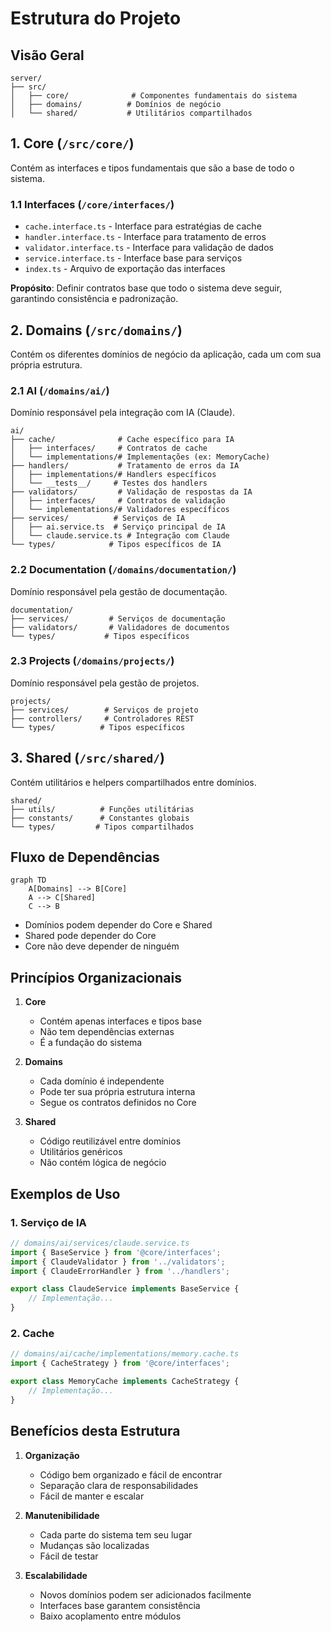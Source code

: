 # Estrutura do Projeto

## Visão Geral

```
server/
├── src/
│   ├── core/              # Componentes fundamentais do sistema
│   ├── domains/          # Domínios de negócio
│   └── shared/           # Utilitários compartilhados
```

## 1. Core (`/src/core/`)

Contém as interfaces e tipos fundamentais que são a base de todo o sistema.

### 1.1 Interfaces (`/core/interfaces/`)
- `cache.interface.ts` - Interface para estratégias de cache
- `handler.interface.ts` - Interface para tratamento de erros
- `validator.interface.ts` - Interface para validação de dados
- `service.interface.ts` - Interface base para serviços
- `index.ts` - Arquivo de exportação das interfaces

**Propósito**: Definir contratos base que todo o sistema deve seguir, garantindo consistência e padronização.

## 2. Domains (`/src/domains/`)

Contém os diferentes domínios de negócio da aplicação, cada um com sua própria estrutura.

### 2.1 AI (`/domains/ai/`)
Domínio responsável pela integração com IA (Claude).

```
ai/
├── cache/              # Cache específico para IA
│   ├── interfaces/     # Contratos de cache
│   └── implementations/# Implementações (ex: MemoryCache)
├── handlers/           # Tratamento de erros da IA
│   ├── implementations/# Handlers específicos
│   └── __tests__/     # Testes dos handlers
├── validators/         # Validação de respostas da IA
│   ├── interfaces/     # Contratos de validação
│   └── implementations/# Validadores específicos
├── services/          # Serviços de IA
│   ├── ai.service.ts  # Serviço principal de IA
│   └── claude.service.ts # Integração com Claude
└── types/            # Tipos específicos de IA
```

### 2.2 Documentation (`/domains/documentation/`)
Domínio responsável pela gestão de documentação.

```
documentation/
├── services/         # Serviços de documentação
├── validators/       # Validadores de documentos
└── types/           # Tipos específicos
```

### 2.3 Projects (`/domains/projects/`)
Domínio responsável pela gestão de projetos.

```
projects/
├── services/        # Serviços de projeto
├── controllers/     # Controladores REST
└── types/          # Tipos específicos
```

## 3. Shared (`/src/shared/`)

Contém utilitários e helpers compartilhados entre domínios.

```
shared/
├── utils/          # Funções utilitárias
├── constants/      # Constantes globais
└── types/         # Tipos compartilhados
```

## Fluxo de Dependências

```mermaid
graph TD
    A[Domains] --> B[Core]
    A --> C[Shared]
    C --> B
```

- Domínios podem depender do Core e Shared
- Shared pode depender do Core
- Core não deve depender de ninguém

## Princípios Organizacionais

1. **Core**
   - Contém apenas interfaces e tipos base
   - Não tem dependências externas
   - É a fundação do sistema

2. **Domains**
   - Cada domínio é independente
   - Pode ter sua própria estrutura interna
   - Segue os contratos definidos no Core

3. **Shared**
   - Código reutilizável entre domínios
   - Utilitários genéricos
   - Não contém lógica de negócio

## Exemplos de Uso

### 1. Serviço de IA
```typescript
// domains/ai/services/claude.service.ts
import { BaseService } from '@core/interfaces';
import { ClaudeValidator } from '../validators';
import { ClaudeErrorHandler } from '../handlers';

export class ClaudeService implements BaseService {
    // Implementação...
}
```

### 2. Cache
```typescript
// domains/ai/cache/implementations/memory.cache.ts
import { CacheStrategy } from '@core/interfaces';

export class MemoryCache implements CacheStrategy {
    // Implementação...
}
```

## Benefícios desta Estrutura

1. **Organização**
   - Código bem organizado e fácil de encontrar
   - Separação clara de responsabilidades
   - Fácil de manter e escalar

2. **Manutenibilidade**
   - Cada parte do sistema tem seu lugar
   - Mudanças são localizadas
   - Fácil de testar

3. **Escalabilidade**
   - Novos domínios podem ser adicionados facilmente
   - Interfaces base garantem consistência
   - Baixo acoplamento entre módulos 